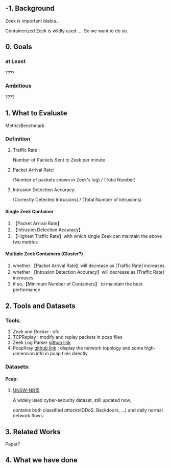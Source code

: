 ## -1. Background
Zeek is important blabla...

Containerized Zeek is wildly used .... So we want to do so.

## 0. Goals
### at Least
????
### Ambitious
????

## 1. What to Evaluate
Metric/Benchmark

### Definition
1. Traffic Rate : 

    Number of Packets Sent to Zeek per minute
3. Packet Arrival Rate:

    (Number of packets shown in Zeek's log) / (Total Number)

4. Intrusion Detection Accuracy: 

    (Correctly Detected Intrusions) / (Total Number of Intrusions)


#### Single Zeek Container

1. 【Packet Arrival Rate】
2. 【Intrusion Detection Accuracy】
3. 【Highest Traffic Rate】with which single Zeek can maintain the above two metrics

#### Multiple Zeek Containers (Cluster?)
1. whether 【Packet Arrival Rate】will decrease as [Traffic Rate] increases.
2. whether 【Intrusion Detection Accuracy】will decrease as [Traffic Rate] increases.
3. if so,【Minimum Number of Containers】 to maintain the best performance

## 2. Tools and Datasets
### Tools:

1. *Zeek* and *Docker* : ofc
2. TCPReplay : modify and replay packets in pcap files
3. Zeek Log Parser [github link](https://github.com/dgunter/ParseZeekLogs)
4. PcapXray [github link](https://github.com/Srinivas11789/PcapXray) : display the network topology and some high-dimension info in pcap files directly


### Datasets:
#### Pcap:
1. [UNSW-NB15](https://cloudstor.aarnet.edu.au/plus/index.php/s/2DhnLGDdEECo4ys?path=%2FUNSW-NB15%20-%20pcap%20files)

    A widely used cyber-security dataset, still updated now,

    contains both classified *attacks*(DDoS, Backdoors, ...) and daily normal network flows.


## 3. Related Works
Paper?

## 4. What we have done 
